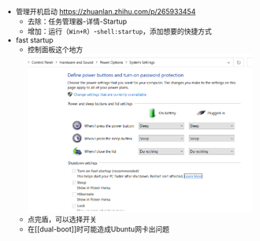 - 管理开机启动
https://zhuanlan.zhihu.com/p/265933454
  - 去除：任务管理器-详情-Startup
  - 增加：运行（`Win+R`）-`shell:startup`，添加想要的快捷方式
- fast startup
  - 控制面板这个地方![](fast-startup.png)
  - 点完盾，可以选择开关
  - 在[[dual-boot]]时可能造成Ubuntu网卡出问题